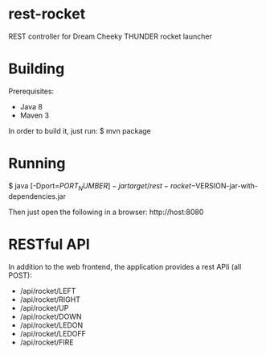 rest-rocket
===========

REST controller for Dream Cheeky THUNDER rocket launcher

# Building

Prerequisites:
- Java 8
- Maven 3

In order to build it, just run:
$ mvn package

# Running

$ java [-Dport=$PORT_NUMBER] -jar target/rest-rocket-$VERSION-jar-with-dependencies.jar

Then just open the following in a browser:
http://host:8080

# RESTful API

In addition to the web frontend, the application provides a rest APIi (all POST):
- /api/rocket/LEFT
- /api/rocket/RIGHT
- /api/rocket/UP
- /api/rocket/DOWN
- /api/rocket/LEDON
- /api/rocket/LEDOFF
- /api/rocket/FIRE
